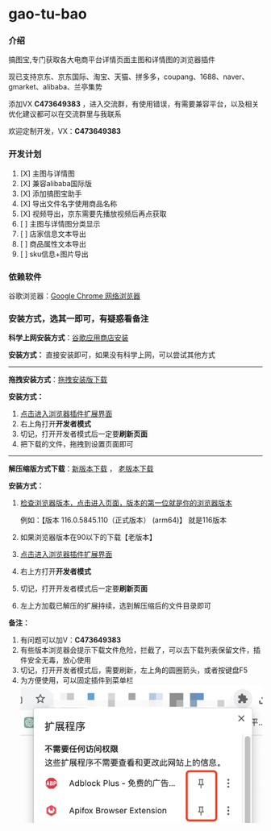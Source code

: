 # gao-tu-bao

### 介绍
搞图宝,专门获取各大电商平台详情页面主图和详情图的浏览器插件

现已支持京东、京东国际、淘宝、天猫、拼多多，coupang、1688、naver、gmarket、alibaba、兰亭集势

添加VX **C473649383** ，进入交流群，有使用错误，有需要兼容平台，以及相关优化建议都可以在交流群里与我联系

欢迎定制开发，VX：**C473649383**

### 开发计划
1. [X] 主图与详情图
2. [X] 兼容alibaba国际版
3. [X] 添加搞图宝助手
4. [X] 导出文件名字使用商品名称
6. [X] 视频导出，京东需要先播放视频后再点获取
5. [ ] 主图与详情图分类显示
7. [ ] 店家信息文本导出
8. [ ] 商品属性文本导出
9. [ ] sku信息+图片导出


### 依赖软件
谷歌浏览器：[Google Chrome 网络浏览器](https://www.google.cn/intl/zh-CN/chrome/)

### 安装方式，选其一即可，有疑惑看备注
**科学上网安装方式**：[谷歌应用商店安装](https://chrome.google.com/webstore/detail/%E6%90%9E%E5%9B%BE%E5%AE%9D/bihikmbakmidndeladidibcflonoeooj?utm_source=ext_sidebar&hl=zh-CN)

**安装方式：** 直接安装即可，如果没有科学上网，可以尝试其他方式

---

**拖拽安装方式**：[拖拽安装版下载](https://gitee.com/cjmf/gao-tu/releases/download/3.0.2/gao-tu-bao-88%20.crx)

**安装方式：** 
1. [点击进入浏览器插件扩展界面](chrome://extensions/?_blank)
2. 右上角打开**开发者模式**
3. 切记，打开开发者模式后一定要**刷新页面**
4. 把下载的文件，拖拽到设置页面即可

---

**解压缩版方式下载**：[新版本下载](https://gitee.com/cjmf/gao-tu/releases/download/3.0.2/xin.zip) ， [老版本下载](https://gitee.com/cjmf/gao-tu/releases/download/3.0.2/jiu.zip)

**安装方式：**
1. [检查浏览器版本，点击进入页面，版本的第一位就是你的浏览器版本](chrome://settings/help?_blank)

    例如：【版本 116.0.5845.110（正式版本） (arm64)】 就是116版本
2. 如果浏览器版本在90以下的下载【老版本】
3. [点击进入浏览器插件扩展界面](chrome://extensions/?_blank)
4. 右上方打开**开发者模式**
5. 切记，打开开发者模式后一定要**刷新页面**
6. 左上方加载已解压的扩展持续，选到解压缩后的文件目录即可

**备注：** 

1. 有问题可以加V：**C473649383**
2. 有些版本浏览器会提示下载文件危险，拦截了，可以去下载列表保留文件，插件安全无毒，放心使用
3. 切记，打开开发者模式后，需要刷新，左上角的圆圈箭头，或者按键盘F5
3. 为方便使用，可以固定插件到菜单栏
   ![WechatIMG236.png](img%2FWechatIMG236.png)

